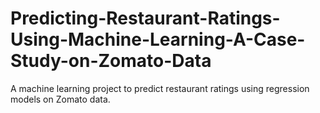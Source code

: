 # Predicting-Restaurant-Ratings-Using-Machine-Learning-A-Case-Study-on-Zomato-Data
A machine learning project to predict restaurant ratings using regression models on Zomato data.
